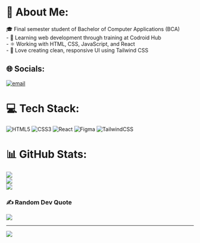 # 💫 About Me:
🎓 Final semester student of Bachelor of Computer Applications (BCA)<br>- 🌱 Learning web development through training at Codroid Hub<br>- ⚛️ Working with HTML, CSS, JavaScript, and React<br>- 🎨 Love creating clean, responsive UI using Tailwind CSS<br>


## 🌐 Socials:
[![email](https://img.shields.io/badge/Email-D14836?logo=gmail&logoColor=white)](mailto:namdevabhi025@gmail.com) 

# 💻 Tech Stack:
![HTML5](https://img.shields.io/badge/html5-%23E34F26.svg?style=for-the-badge&logo=html5&logoColor=white) ![CSS3](https://img.shields.io/badge/css3-%231572B6.svg?style=for-the-badge&logo=css3&logoColor=white) ![React](https://img.shields.io/badge/react-%2320232a.svg?style=for-the-badge&logo=react&logoColor=%2361DAFB) ![Figma](https://img.shields.io/badge/figma-%23F24E1E.svg?style=for-the-badge&logo=figma&logoColor=white) ![TailwindCSS](https://img.shields.io/badge/tailwindcss-%2338B2AC.svg?style=for-the-badge&logo=tailwind-css&logoColor=white)
# 📊 GitHub Stats:
![](https://github-readme-stats.vercel.app/api?username=AbhiNamdev025&theme=dark&hide_border=true&include_all_commits=false&count_private=false)<br/>
![](https://nirzak-streak-stats.vercel.app/?user=AbhiNamdev025&theme=dark&hide_border=true)<br/>
![](https://github-readme-stats.vercel.app/api/top-langs/?username=AbhiNamdev025&theme=dark&hide_border=true&include_all_commits=false&count_private=false&layout=compact)

### ✍️ Random Dev Quote
![](https://quotes-github-readme.vercel.app/api?type=horizontal&theme=radical)

---
[![](https://visitcount.itsvg.in/api?id=AbhiNamdev025&icon=1&color=0)](https://visitcount.itsvg.in)

<!-- create  ( https://gprm.itsvg.in ) -->
